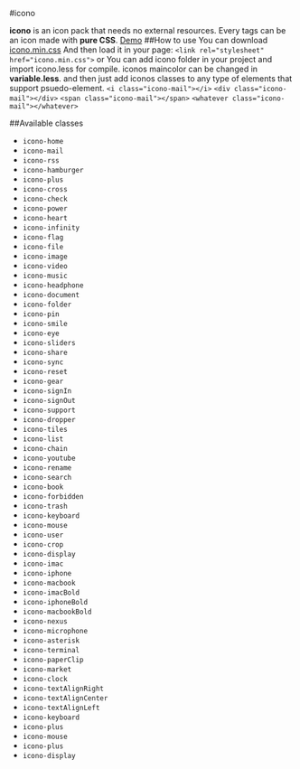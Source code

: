 #icono

**icono** is an icon pack that needs no external resources. Every tags can be an icon made with **pure CSS**.
[Demo][2]
##How to use
You can download [icono.min.css][1] And then load it in your page:
`<link rel="stylesheet" href="icono.min.css">`
or
You can add icono folder in your project and import icono.less for compile. iconos maincolor can be changed in **variable.less**.
and then
just add iconos classes to any type of elements that support psuedo-element.
`<i class="icono-mail"></i>`
`<div class="icono-mail"></div>`
`<span class="icono-mail"></span>`
`<whatever class="icono-mail"></whatever>`

##Available classes
* `icono-home`
* `icono-mail`
* `icono-rss`
* `icono-hamburger`
* `icono-plus`
* `icono-cross`
* `icono-check`
* `icono-power`
* `icono-heart`
* `icono-infinity`
* `icono-flag`
* `icono-file`
* `icono-image`
* `icono-video`
* `icono-music`
* `icono-headphone`
* `icono-document`
* `icono-folder`
* `icono-pin`
* `icono-smile`
* `icono-eye`
* `icono-sliders`
* `icono-share`
* `icono-sync`
* `icono-reset`
* `icono-gear`
* `icono-signIn`
* `icono-signOut`
* `icono-support`
* `icono-dropper`
* `icono-tiles`
* `icono-list`
* `icono-chain`
* `icono-youtube`
* `icono-rename`
* `icono-search`
* `icono-book`
* `icono-forbidden`
* `icono-trash`
* `icono-keyboard`
* `icono-mouse`
* `icono-user`
* `icono-crop`
* `icono-display`
* `icono-imac`
* `icono-iphone`
* `icono-macbook`
* `icono-imacBold`
* `icono-iphoneBold`
* `icono-macbookBold`
* `icono-nexus`
* `icono-microphone`
* `icono-asterisk`
* `icono-terminal`
* `icono-paperClip`
* `icono-market`
* `icono-clock`
* `icono-textAlignRight`
* `icono-textAlignCenter`
* `icono-textAlignLeft`
* `icono-keyboard`
* `icono-plus`
* `icono-mouse`
* `icono-plus`
* `icono-display`

[1]:http://saeedalipoor.github.io/icono/icono.min.css
[2]:http://saeedalipoor.github.io/icono